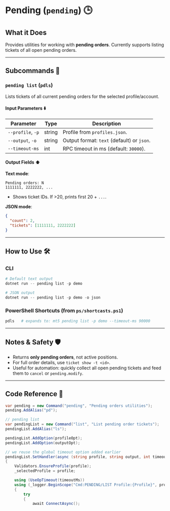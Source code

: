 # Pending (`pending`) 🕒

## What it Does

Provides utilities for working with **pending orders**. Currently supports listing tickets of all open pending orders.

---

## Subcommands 📂

### `pending list` (`pdls`)

Lists tickets of all current pending orders for the selected profile/account.

#### Input Parameters ⬇️

| Parameter         | Type   | Description                                |
| ----------------- | ------ |------------------------------------------ |
| `--profile`, `-p` | string | Profile from `profiles.json`.              |
| `--output`, `-o`  | string | Output format: `text` (default) or `json`. |
| `--timeout-ms`    | int    | RPC timeout in ms (default: `30000`).      |

#### Output Fields ⬆️

**Text mode**:

```
Pending orders: N
1111111, 2222222, ...
```

* Shows ticket IDs. If >20, prints first 20 + `...`.

**JSON mode**:

```json
{
  "count": 2,
  "tickets": [1111111, 2222222]
}
```

---

## How to Use 🛠️

### CLI

```powershell
# Default text output
dotnet run -- pending list -p demo

# JSON output
dotnet run -- pending list -p demo -o json
```

### PowerShell Shortcuts (from `ps/shortcasts.ps1`)

```powershell
pdls   # expands to: mt5 pending list -p demo --timeout-ms 90000
```

---

## Notes & Safety 🛡️

* Returns **only pending orders**, not active positions.
* For full order details, use `ticket show -t <id>`.
* Useful for automation: quickly collect all open pending tickets and feed them to `cancel` or `pending.modify`.

---

## Code Reference 🧩

```csharp
var pending = new Command("pending", "Pending orders utilities");
pending.AddAlias("pd");

// pending list
var pendingList = new Command("list", "List pending order tickets");
pendingList.AddAlias("ls");

pendingList.AddOption(profileOpt);
pendingList.AddOption(outputOpt);

// we reuse the global timeout option added earlier
pendingList.SetHandler(async (string profile, string output, int timeoutMs) =>
{
    Validators.EnsureProfile(profile);
    _selectedProfile = profile;

    using (UseOpTimeout(timeoutMs))
    using (_logger.BeginScope("Cmd:PENDING/LIST Profile:{Profile}", profile))
    {
        try
        {
            await ConnectAsync();
```
